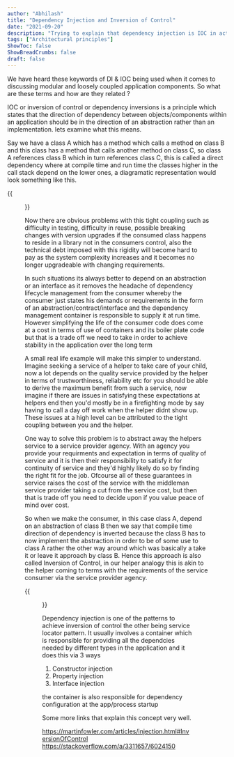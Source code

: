 ```yaml
---
author: "Abhilash"
title: "Dependency Injection and Inversion of Control"
date: "2021-09-20"
description: "Trying to explain that dependency injection is IOC in action"
tags: ["Architectural principles"]
ShowToc: false
ShowBreadCrumbs: false
draft: false
---
```


We have heard these keywords of DI & IOC being used when it comes to discussing modular and loosely coupled application components. So what are these terms and how are they related ?

IOC or inversion of control or dependency inversions is a principle which states that the direction of dependency between objects/components within an application should be in the direction of an abstraction rather than an implementation. lets examine what this means.

Say we have a class A which has a method which calls a method on class B and this class has a method that calls another method on class C, so class A references class B which in turn references class C, this is called a direct dependency where at compile time and run time the classes higher in the call stack depend on the lower ones, a diagramatic representation would look something like this.

{{<figure src="images/ioc1.png" >}}

Now there are obvious problems with this tight coupling such as difficulty in testing, difficulty in reuse, possible breaking changes with version upgrades if the consumed class happens to reside in a library not in the consumers control, also the technical debt imposed with this rigidity will become hard to pay as the system complexity increases and it becomes no longer upgradeable with changing requirements.

In such situations its always better to depend on an abstraction or an interface as it removes the headache of dependency lifecycle management from the consumer whereby the consumer just states his demands or requirements in the form of an abstraction/contract/interface and the dependency management container is responsible to supply it at run time. However simplifying the life of the consumer code does come at a cost in terms of use of containers and its boiler plate code but that is a trade off we need to take in order to achieve stability in the application over the long term

A small real life example will make this simpler to understand. Imagine seeking a service of a helper to take care of your child, now a lot depends on the quality service provided by the helper in terms of trustworthiness, reliability etc for you should be able to derive the maximum benefit from such a service, now imagine if there are issues in satisfying these expectations at helpers end then you'd mostly be in a firefighting mode by say having to call a day off work when the helper didnt show up. These issues at a high level can be attributed to the tight coupling between you and the helper.

One way to solve this problem is to abstract away the helpers service to a service provider agency. With an agency you provide your requirments and expectation in terms of quality of service and it is then their responsibility to satisfy it for continuity of service and they'd highly likely do so by finding the right fit for the job. Ofcourse all of these guarantees in service raises the cost of the service with the middleman service provider taking a cut from the service cost, but then that is trade off you need to decide upon if you value peace of mind over cost.

So when we make the consumer, in this case class A, depend on an abstraction of class B then we say that compile time direction of dependency is inverted because the class B has to now implement the abstraction in order to be of some use to class A rather the other way around which was basically a take it or leave it approach by class B. Hence this approach is also called Inversion of Control, in our helper analogy this is akin to the helper coming to terms with the requirements of the service consumer via the service provider agency.

{{<figure src="images/ioc2.png" >}}

Dependency injection is one of the patterns to achieve inversion of control the other being service locator pattern.
It usually involves a container which is responsible for providing all the dependcies needed by different types in the application and it does this via 3 ways

1. Constructor injection
2. Property injection
3. Interface injection

the container is also responsible for dependency configuration at the app/process startup

Some more links that explain this concept very well.

https://martinfowler.com/articles/injection.html#InversionOfControl
https://stackoverflow.com/a/3311657/6024150
